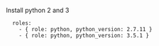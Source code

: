 Install python 2 and 3
```
  roles:
    - { role: python, python_version: 2.7.11 }
    - { role: python, python_version: 3.5.1 }
```
